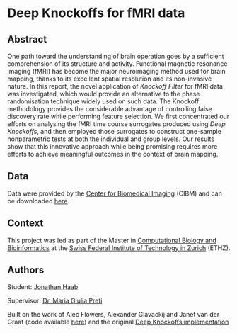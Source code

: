 # Deep Knockoffs for fMRI data

## Abstract
One path toward the understanding of brain operation goes by a sufficient comprehension of its structure and activity. Functional magnetic resonance imaging (fMRI) has become the major neuroimaging method used for brain mapping, thanks to its excellent spatial resolution and its non-invasive nature. In this report, the novel application of _Knockoff Filter_ for fMRI data was investigated, which would provide an alternative to the phase randomisation technique widely used on such data. The Knockoff methodology provides the considerable advantage of controlling false discovery rate while performing feature selection. We first concentrated our efforts on analysing the fMRI time course surrogates produced using _Deep Knockoffs_, and then employed those surrogates to construct one-sample nonparametric tests at both the individual and group levels. Our results show that this innovative approach while being promising requires more efforts to achieve meaningful outcomes in the context of brain mapping.

## Data
Data were provided by the [Center for Biomedical Imaging](https://cibm.ch/) (CIBM) and can be downloaded [here](https://www.icloud.com/attachment/?u=https%3A%2F%2Fcvws.icloud-content.com%2FB%2FAWlFx0hqH-wjzzGDOnuOdH3HU4WQAVaLcpnjZG5_ek90DZq6hBQovYiv%2F%24%7Bf%7D%3Fo%3DAi-HT95ZQsI8slxFnirRb8XLFZXE9YTA2UlfPk5vfsF5%26v%3D1%26x%3D3%26a%3DCAogIKHF_Pqr9enwaLDTibNq-s3pqNQKqZi5eHsLsOkmUPMSeBCmqr7U_C4Yprq5qIYvIgEAKgkC6AMA_2XYaXFSBMdThZBaBCi9iK9qJn09qTU_dwLvHvbulpvjlDVB9qvGxAojlsafzVTJgKVLc0cZ0EcaciZ0VJUHMA7V-VPk9WK_G51D89ZRmCfo1La1R8lT_jQIi3fcaW3heg%26e%3D1616603143%26fl%3D%26r%3DA9DFBA32-66AF-43DE-A86C-1E5FFC8C74B3-1%26k%3D%24%7Buk%7D%26ckc%3Dcom.apple.largeattachment%26ckz%3D4E223236-0653-48D1-B0DE-40D79BF7DDFD%26p%3D12%26s%3DDPZXPae9tDNZRXESP02ZVKKXqZk&uk=HfXk3IP7ZPh8seJh2MVXBw&f=DataMLP.zip&sz=734406728).

## Context
This project was led as part of the Master in [Computational Biology and Bioinformatics](https://cbb.ethz.ch/) at the [Swiss Federal Institute of Technology in Zurich](https://ethz.ch/en.html) (ETHZ).

## Authors
Student: [Jonathan Haab](https://www.linkedin.com/in/jonathan-haab/)

Supervisor: [Dr. Maria Giulia Preti](https://miplab.epfl.ch/index.php/people/preti)

Built on the work of Alec Flowers, Alexander Glavackij and Janet van der Graaf (code available [here](https://gitlab.com/aglavac/machine-learning-cs433-p2/-/tree/master)) and the original [Deep Knockoffs implementation](https://github.com/msesia/deepknockoffs)